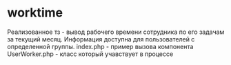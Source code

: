 # worktime
Реализованное тз - вывод рабочего времени сотрудника по его задачам за текущий месяц. Информация доступна для пользователей с определенной группы. 
index.php - пример вызова компонента
UserWorker.php - класс который учавствует в процессе
